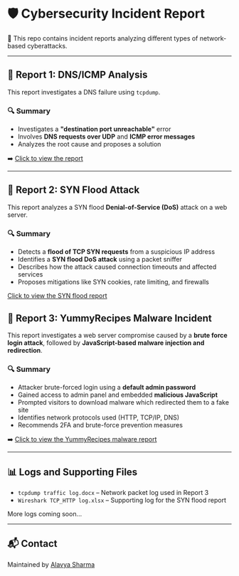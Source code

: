 # 🛡️ Cybersecurity Incident Report

📁 This repo contains incident reports analyzing different types of network-based cyberattacks.

---

## 📄 Report 1: DNS/ICMP Analysis

This report investigates a DNS failure using `tcpdump`.

### 🔍 Summary
- Investigates a **"destination port unreachable"** error
- Involves **DNS requests over UDP** and **ICMP error messages**
- Analyzes the root cause and proposes a solution

➡️ [Click to view the report](./Cybersecurity%20incident%20report%20(demo).pdf)

---

## 📄 Report 2: SYN Flood Attack

This report analyzes a SYN flood **Denial-of-Service (DoS)** attack on a web server.

### 🔍 Summary
- Detects a **flood of TCP SYN requests** from a suspicious IP address
- Identifies a **SYN flood DoS attack** using a packet sniffer
- Describes how the attack caused connection timeouts and affected services
- Proposes mitigations like SYN cookies, rate limiting, and firewalls

[Click to view the SYN flood report](./SYN%20FLOOD%20ATTACK%20REPORT.pdf)


## 📄 Report 3: YummyRecipes Malware Incident

This report investigates a web server compromise caused by a **brute force login attack**, followed by **JavaScript-based malware injection and redirection**.

### 🔍 Summary
- Attacker brute-forced login using a **default admin password**
- Gained access to admin panel and embedded **malicious JavaScript**
- Prompted visitors to download malware which redirected them to a fake site
- Identifies network protocols used (HTTP, TCP/IP, DNS)
- Recommends 2FA and brute-force prevention measures

➡️ [Click to view the YummyRecipes malware report](./yummyrecipes-malware-incident-report.pdf)

---

## 📊 Logs and Supporting Files

- `tcpdump traffic log.docx` – Network packet log used in Report 3  
- `Wireshark TCP_HTTP log.xlsx` – Supporting log for the SYN flood report

More logs coming soon…

---

## 📬 Contact

Maintained by [Alavya Sharma](https://www.linkedin.com/in/alavya-sharma-015974361)



